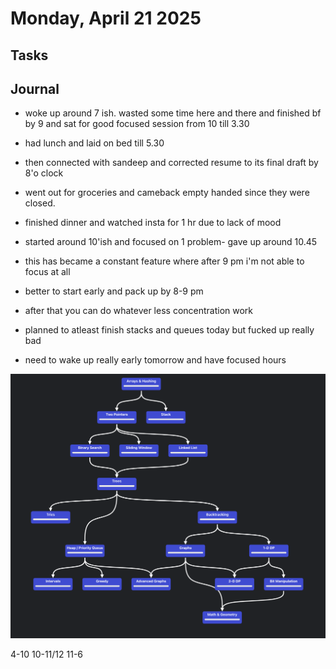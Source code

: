# Monday, April 21 2025

## Tasks

## Journal

- woke up around 7 ish. wasted some time here and there and finished bf by 9 and sat for good focused session from 10 till 3.30
- had lunch and laid on bed till 5.30
- then connected with sandeep and corrected resume to its final draft by 8'o clock
- went out for groceries and cameback empty handed since they were closed. 
- finished dinner and watched insta for 1 hr due to lack of mood
- started around 10'ish and focused on 1 problem- gave up around 10.45

- this has became a constant feature where after 9 pm i'm not able to focus at all


- better to start early and pack up by 8-9 pm
- after that you can do whatever less concentration work


- planned to atleast finish stacks and queues today but fucked up really bad
- need to wake up really early tomorrow and have focused hours 

![alt text](image.png)


4-10
10-11/12
11-6

